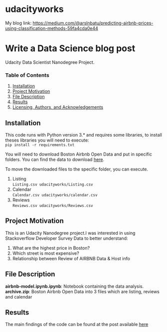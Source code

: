 # udacityworks

My blog link: https://medium.com/@arslnbatu/predicting-airbnb-prices-using-classification-methods-59fa4cda0e44

# Write a Data Science blog post
Udacity Data Scientist Nanodegree Project.

### Table of Contents

1. [Installation](#installation)
2. [Project Motivation](#motivation)
3. [File Description](#files)
4. [Results](#results)
5. [Licensing, Authors, and Acknowledgements](#licensing)

## Installation <a name="installation"></a>

This code runs with Python version 3.* and requires some libraries, to install theses libraries you will need to execute: </br>
` pip install -r requirements.txt `

You will need to download Boston Airbnb Open Data and put in specific folders. You can find the data to download [here](https://www.kaggle.com/datasets/airbnb/boston/code?datasetId=395&sortBy=voteCount). </br>

To move the downloaded files to the specific folder, you can execute. </br>

1. Listing </br>
` Listing.csv udacityworks/Listing.csv `</br>
2. Calendar </br>
`Calendar.csv udacityworks/calendar.csv `</br>
3. Reviews </br>
`Reviews.csv udacityworks/Reviews.csv `</br>

## Project Motivation <a name="motivation"></a>

This is an Udacity Nanodegree project.I was interested in using Stackoverflow Developer Survey Data to better understand:</br>
1. What are the highest price in Boston? </br>
2. Which street is most expensive? </br>
3. Relationship between Review of AIRBNB Data & Host info </br>

## File Description <a name="files"></a>

**airbnb-model.ipynb.ipynb**: Notebook containing the data analysis. </br>
**archive.zip**: Boston Airbnb Open Data into 3 files which are listing, reviews and calendar </br>

## Results <a name="results"></a>
The main findings of the code can be found at the post available [here](https://medium.com/@arslnbatu/predicting-airbnb-prices-using-classification-methods-59fa4cda0e44)
